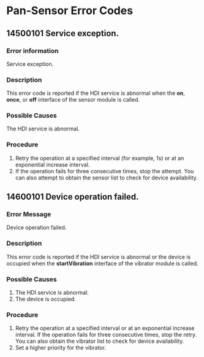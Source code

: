 # Pan-Sensor Error Codes

## 14500101 Service exception.

### Error information

Service exception.

### Description

This error code is reported if the HDI service is abnormal when the **on**, **once**, or **off** interface of the sensor module is called.

### Possible Causes

The HDI service is abnormal.

### Procedure

1. Retry the operation at a specified interval (for example, 1s) or at an exponential increase interval.
2. If the operation fails for three consecutive times, stop the attempt. You can also attempt to obtain the sensor list to check for device availability.

## 14600101 Device operation failed.

### Error Message

Device operation failed.

### Description

This error code is reported if the HDI service is abnormal or the device is occupied when the **startVibration** interface of the vibrator module is called.

### Possible Causes

1. The HDI service is abnormal.
2. The device is occupied.

### Procedure

1. Retry the operation at a specified interval or at an exponential increase interval. If the operation fails for three consecutive times, stop the retry. You can also obtain the vibrator list to check for device availability.
2. Set a higher priority for the vibrator.
